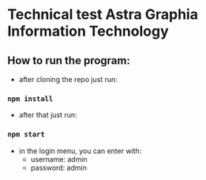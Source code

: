 # Technical test Astra Graphia Information Technology

## How to run the program:
- after cloning the repo just run:

### `npm install`

- after that just run:

### `npm start`

- in the login menu, you can enter with:
  - username: admin
  - password: admin
